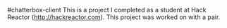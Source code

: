 #chatterbox-client
This is a project I completed as a student at Hack Reactor (http://hackreactor.com). This project was worked on with a pair.
